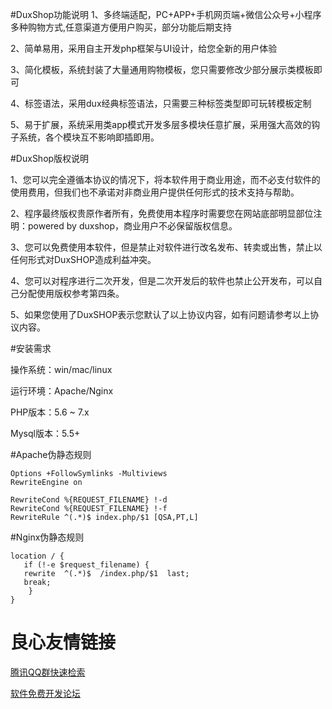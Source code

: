 #DuxShop功能说明
1、多终端适配，PC+APP+手机网页端+微信公众号+小程序多种购物方式,任意渠道方便用户购买，部分功能后期支持

2、简单易用，采用自主开发php框架与UI设计，给您全新的用户体验

3、简化模板，系统封装了大量通用购物模板，您只需要修改少部分展示类模板即可

4、标签语法，采用dux经典标签语法，只需要三种标签类型即可玩转模板定制

5、易于扩展，系统采用类app模式开发多层多模块任意扩展，采用强大高效的钩子系统，各个模块互不影响即插即用。


#DuxShop版权说明

1、您可以完全遵循本协议的情况下，将本软件用于商业用途，而不必支付软件的使用费用，但我们也不承诺对非商业用户提供任何形式的技术支持与帮助。

2、程序最终版权贵原作者所有，免费使用本程序时需要您在网站底部明显部位注明：powered by duxshop，商业用户不必保留版权信息。

3、您可以免费使用本软件，但是禁止对软件进行改名发布、转卖或出售，禁止以任何形式对DuxSHOP造成利益冲突。

4、您可以对程序进行二次开发，但是二次开发后的软件也禁止公开发布，可以自己分配使用版权参考第四条。

5、如果您使用了DuxSHOP表示您默认了以上协议内容，如有问题请参考以上协议内容。


#安装需求

操作系统：win/mac/linux

运行环境：Apache/Nginx

PHP版本：5.6 ~ 7.x

Mysql版本：5.5+

#Apache伪静态规则

```
Options +FollowSymlinks -Multiviews
RewriteEngine on

RewriteCond %{REQUEST_FILENAME} !-d
RewriteCond %{REQUEST_FILENAME} !-f
RewriteRule ^(.*)$ index.php/$1 [QSA,PT,L]
```


#Nginx伪静态规则

```
location / {
   if (!-e $request_filename) {
   rewrite  ^(.*)$  /index.php/$1  last;
   break;
    }
}
```

 # 良心友情链接

[腾讯QQ群快速检索](http://u.720life.cn/s/8cf73f7c)

[软件免费开发论坛](http://u.720life.cn/s/bbb01dc0)